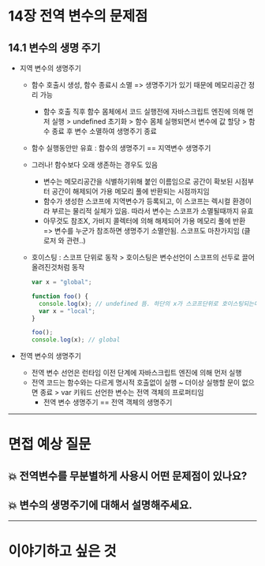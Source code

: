 # 14장 전역 변수의 문제점

## 14.1 변수의 생명 주기

- 지역 변수의 생명주기

  - 함수 호출시 생성, 함수 종료시 소멸 => 생명주기가 있기 때문에 메모리공간 정리 가능
    - 함수 호출 직후 함수 몸체에서 코드 실행전에 자바스크립트 엔진에 의해 먼저 실행 > undefined 초기화 > 함수 몸체 실행되면서 변수에 값 할당 > 함수 종료 후 변수 소멸하여 생명주기 종료
  - 함수 실행동안만 유효 : 함수의 생명주기 == 지역변수 생명주기
  - 그러나! 함수보다 오래 생존하는 경우도 있음
    - 변수는 메모리공간을 식별하기위해 붙인 이름임으로 공간이 확보된 시점부터 공간이 해제되어 가용 메모리 풀에 반환되는 시점까지임
    - 함수가 생성한 스코프에 지역변수가 등록되고, 이 스코프는 렉시컬 환경이라 부르는 물리적 실체가 있음. 따라서 변수는 스코프가 소멸될때까지 유효
    - 아무것도 참조X, 가비지 콜렉터에 의해 해제되어 가용 메모리 풀에 반환<br/>
      => 변수를 누군가 참조하면 생명주기 소멸안됨. 스코프도 마찬가지임 (클로저 와 관련..)
  - 호이스팅 : 스코프 단위로 동작 > 호이스팅은 변수선언이 스코프의 선두로 끌어올려진것처럼 동작

    ```js
    var x = "global";

    function foo() {
      console.log(x); // undefined 뜸. 하단의 x가 스코프단위로 호이스팅되는데 초기화단계인 undefined가 먼저 설정되기 때문
      var x = "local";
    }

    foo();
    console.log(x); // global
    ```

- 전역 변수의 생명주기
  - 전역 변수 선언은 런타임 이전 단계에 자바스크립트 엔진에 의해 먼저 실행
  - 전역 코드는 함수와는 다르게 명시적 호출없이 실행 ~ 더이상 실행할 문이 없으면 종료 > var 키워드 선언한 변수는 전역 객체의 프로퍼티임
    - 전역 변수 생명주기 == 전역 객체의 생명주기



---

# 면접 예상 질문

## 💥 전역변수를 무분별하게 사용시 어떤 문제점이 있나요?

## 💥 변수의 생명주기에 대해서 설명해주세요.

---

# 이야기하고 싶은 것

